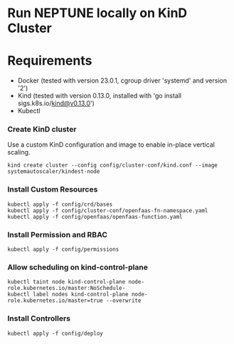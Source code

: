 # Run NEPTUNE locally on KinD Cluster

# Requirements
- Docker (tested with version 23.0.1, cgroup driver 'systemd' and version '2')
- Kind (tested with version 0.13.0, installed with 'go install sigs.k8s.io/kind@v0.13.0')
- Kubectl

### Create KinD cluster

Use a custom KinD configuration and image to enable in-place vertical scaling.

```shell
kind create cluster --config config/cluster-conf/kind.conf --image systemautoscaler/kindest-node
```

### Install Custom Resources

```shell
kubectl apply -f config/crd/bases
kubectl apply -f config/cluster-conf/openfaas-fn-namespace.yaml
kubectl apply -f config/openfaas/openfaas-function.yaml
```

### Install Permission and RBAC

```shell
kubectl apply -f config/permissions
```

### Allow scheduling on kind-control-plane
```shell
kubectl taint node kind-control-plane node-role.kubernetes.io/master:NoSchedule-
kubectl label nodes kind-control-plane node-role.kubernetes.io/master=true --overwrite
```

### Install Controllers

```shell
kubectl apply -f config/deploy
```